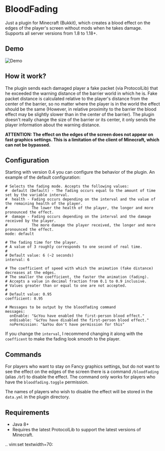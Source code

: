 # BloodFading

Just a plugin for Minecraft (Bukkit), which creates a blood effect on
the edges of the player's screen without mods when he takes damage.
Supports all server versions from 1.8 to 1.18+.

## Demo

![Demo](demo.gif)

## How it work?

The plugin sends each damaged player a fake packet (via ProtocolLib)
that he exceeded the warning distance of the barrier world in which he
is. Fake packet distance is calculated relative to the player's
distance from the center of the barrier, so no matter where the player
is in the world the effect should be the same (However, in relative
proximity to the barrier the blood effect may be slightly slower than
in the center of the barrier). The plugin doesn't really change the
size of the barrier or its center, it only sends the player
information about the warning distance.

**ATTENTION: The effect on the edges of the screen does not appear on
fast graphics settings. This is a limitation of the client of
Minecraft, which can not be bypassed.**

## Configuration

Starting with version 0.4 you can configure the behavior of the
plugin. An example of the default configuration:

```
# Selects the fading mode. Accepts the following values:
#  default (Default) - The fading occurs equal to the amount of time set by the variable interval.
#  health - Fading occurs depending on the interval and the value of the remaining health of the player.
#           The lower the health of the player, the longer and more pronounced the effect.
#  damage - Fading occurs depending on the interval and the damage received by the player.
#           The more damage the player received, the longer and more pronounced the effect.
mode: default

# The fading time for the player.
# A value of 3 roughly corresponds to one second of real time.
#
# Default value: 6 (~2 seconds)
interval: 6

# The coefficient of speed with which the animation (fake distance) decreases at the edges.
# The smaller the coefficient, the faster the animation (fading).
# Accepts a value in decimal fraction from 0.1 to 0.9 inclusive.
# Values greater than or equal to one are not accepted.
#
# Default value: 0.95
coefficient: 0.95

# Messages to be output by the bloodfading command
messages:
  onEnable: "&cYou have enabled the first-person blood effect."
  onDisable: "&cYou have disabled the first-person blood effect."
  noPermission: "&aYou don't have permission for this"
```

If you change the `interval`, I recommend changing it along with the
`coefficent` to make the fading look smooth to the player.

## Commands

For players who want to stay on Fancy graphics settings, but do not
want to see the effect on the edges of the screen there is a command
``/bloodfading`` (alias ``/bf``) to disable the effect. The command
only works for players who have the ``bloodfading.toggle`` permission.

The names of players who wish to disable the effect will be stored in
the ``data.yml`` in the plugin directory.

## Requirements

- Java 8+
- Requires the latest ProtocolLib to support the latest versions of Minecraft.

.. vim:set textwidth=70:
